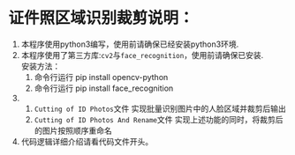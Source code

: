 # 证件照区域识别裁剪说明：
1. 本程序使用python3编写，使用前请确保已经安装python3环境.
2. 本程序使用了第三方库:`cv2`与`face_recognition`，使用前请确保已安装.  
    安装方法：  
     1. 命令行运行 pip install opencv-python
     2. 命令行运行 pip install face_recognition
3. 1. `Cutting of ID Photos`文件 实现批量识别图片中的人脸区域并裁剪后输出
   2. `Cutting of ID Photos And Rename`文件 实现上述功能的同时，将裁剪后的图片按照顺序重命名
4. 代码逻辑详细介绍请看代码文件开头。